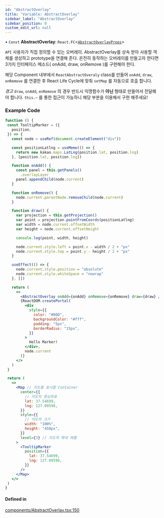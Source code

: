 ```yaml
---
id: "AbstractOverlay"
title: "Variable: AbstractOverlay"
sidebar_label: "AbstractOverlay"
sidebar_position: 0
custom_edit_url: null
---
```


• `Const` **AbstractOverlay**: `React.FC`<[`AbstractOverlayProps`](../interfaces/AbstractOverlayProps.md)\>

`API` 사용자가 직접 정의할 수 있는 오버레이.
AbstractOverlay를 상속 받아 사용할 객체를 생성하고 prototype을 연결해 준다.
온전히 동작하는 오버레이를 만들고자 한다면 3가지 인터페이스 메소드( onAdd, draw, onRemove )를 구현해야 한다.

해당 Component 내부에서 `ReactAbstractOveraly` class를 만들어 `onAdd`, `draw`, `onRemove` 를 연결한 후 React Life Cycle에 맞춰 `setMap` 를 자동으로 호출 합니다.

*경고* `draw`, `onAdd`, `onRemove` 의 경우 반드시 익명함수가 **아닌** 형태로 만들어서 전달해야 합니다.
`this.~` 를 통한 접근이 가능하니 해당 부분을 이용해서 구현 해주세요!

### Example Code

```jsx live
function () {
 const TooltipMarker = ({
   position,
 }) => {
   const node = useRef(document.createElement("div"))

   const positionLatlng = useMemo(() => {
     return new kakao.maps.LatLng(position.lat, position.lng)
   }, [position.lat, position.lng])

   function onAdd() {
     const panel = this.getPanels()
       .overlayLayer
     panel.appendChild(node.current)
   }

   function onRemove() {
     node.current.parentNode.removeChild(node.current)
   }

   function draw() {
     var projection = this.getProjection()
     var point = projection.pointFromCoords(positionLatlng)
     var width = node.current.offsetWidth
     var height = node.current.offsetHeight

     console.log(point, width, height)

     node.current.style.left = point.x - width / 2 + "px"
     node.current.style.top = point.y - height / 2 + "px"
   }

   useEffect(() => {
     node.current.style.position = "absolute"
     node.current.style.whiteSpace = "nowrap"
   }, [])

   return (
     <>
       <AbstractOverlay onAdd={onAdd} onRemove={onRemove} draw={draw} />
       {ReactDOM.createPortal(
         <div
           style={{
             color: "#000",
             backgroundColor: "#fff",
             padding: "5px",
             borderRadius: "15px",
           }}
         >
           Hello Marker!
         </div>,
         node.current
       )}
     </>
   )
 }

 return (
   <>
     <Map // 지도를 표시할 Container
       center={{
         // 지도의 중심좌표
         lat: 37.54699,
         lng: 127.09598,
       }}
       style={{
         // 지도의 크기
         width: "100%",
         height: "450px",
       }}
       level={3} // 지도의 확대 레벨
     >
       <TooltipMarker
         position={{
           lat: 37.54699,
           lng: 127.09598,
         }}
       />
     </Map>
   </>
 )
}
```

#### Defined in

[components/AbstractOverlay.tsx:150](https://github.com/JaeSeoKim/react-kakao-maps-sdk/blob/fb6f0aa/src/components/AbstractOverlay.tsx#L150)
